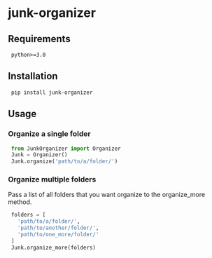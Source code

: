 # junk-organizer

## Requirements
```
 python>=3.0
```

## Installation
```
 pip install junk-organizer
```

## Usage

### Organize a single folder
```python
 from JunkOrganizer import Organizer
 Junk = Organizer()
 Junk.organize('path/to/a/folder/')
```
### Organize multiple folders
Pass a list of all folders that you want organize to the organize_more method. 

```python
 folders = [
   'path/to/a/folder/', 
   'path/to/another/folder/', 
   'path/to/one_more/folder/'
 ]
 Junk.organize_more(folders) 
```
